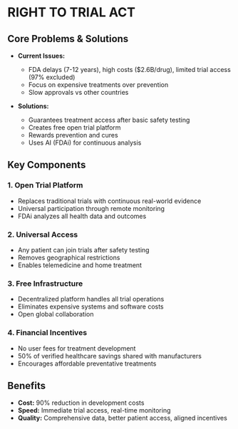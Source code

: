 # RIGHT TO TRIAL ACT

## Core Problems & Solutions
- **Current Issues:**
  - FDA delays (7-12 years), high costs ($2.6B/drug), limited trial access (97% excluded)
  - Focus on expensive treatments over prevention
  - Slow approvals vs other countries

- **Solutions:**
  - Guarantees treatment access after basic safety testing
  - Creates free open trial platform
  - Rewards prevention and cures
  - Uses AI (FDAi) for continuous analysis

## Key Components

### 1. Open Trial Platform
- Replaces traditional trials with continuous real-world evidence
- Universal participation through remote monitoring
- FDAi analyzes all health data and outcomes

### 2. Universal Access
- Any patient can join trials after safety testing
- Removes geographical restrictions
- Enables telemedicine and home treatment

### 3. Free Infrastructure
- Decentralized platform handles all trial operations
- Eliminates expensive systems and software costs
- Open global collaboration

### 4. Financial Incentives
- No user fees for treatment development
- 50% of verified healthcare savings shared with manufacturers
- Encourages affordable preventative treatments

## Benefits
- **Cost:** 90% reduction in development costs
- **Speed:** Immediate trial access, real-time monitoring
- **Quality:** Comprehensive data, better patient access, aligned incentives